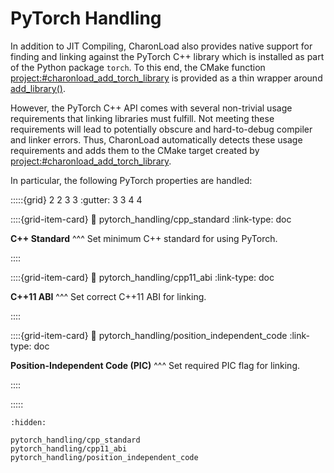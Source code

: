 # PyTorch Handling

In addition to JIT Compiling, CharonLoad also provides native support for finding and linking against the PyTorch C++ library which is installed as part of the Python package ``torch``. To this end, the CMake function <project:#charonload_add_torch_library> is provided as a thin wrapper around [add_library()](<inv:cmake.org#command/add_library>).

However, the PyTorch C++ API comes with several non-trivial usage requirements that linking libraries must fulfill. Not meeting these requirements will lead to potentially obscure and hard-to-debug compiler and linker errors. Thus, CharonLoad automatically detects these usage requirements and adds them to the CMake target created by <project:#charonload_add_torch_library>.

In particular, the following PyTorch properties are handled:


:::::{grid} 2 2 3 3
:gutter: 3 3 4 4

::::{grid-item-card}
:link: pytorch_handling/cpp_standard
:link-type: doc

**C++ Standard**
^^^
Set minimum C++ standard for using PyTorch.

::::

::::{grid-item-card}
:link: pytorch_handling/cpp11_abi
:link-type: doc

**C++11 ABI**
^^^
Set correct C++11 ABI for linking.

::::

::::{grid-item-card}
:link: pytorch_handling/position_independent_code
:link-type: doc

**Position-Independent Code (PIC)**
^^^
Set required PIC flag for linking.

::::

:::::


```{toctree}
:hidden:

pytorch_handling/cpp_standard
pytorch_handling/cpp11_abi
pytorch_handling/position_independent_code
```
